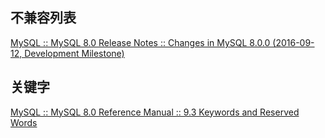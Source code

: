 ## 不兼容列表

[MySQL :: MySQL 8.0 Release Notes :: Changes in MySQL 8.0.0 (2016-09-12, Development Milestone)](https://dev.mysql.com/doc/relnotes/mysql/8.0/en/news-8-0-0.html)


## 关键字

[MySQL :: MySQL 8.0 Reference Manual :: 9.3 Keywords and Reserved Words](https://dev.mysql.com/doc/refman/8.0/en/keywords.html)
